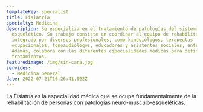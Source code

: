 ```yaml
---
templateKey: specialist
title: Fisiatría
specialty: Medicina
description: Se especializa en el tratamiento de patologías del sistema músculo
  esquelético. Su trabajo consiste en coordinar al equipo de rehabilitación
  integrado por diversos profesionales, como kinesiólogos, terapeutas
  ocupacionales, fonoaudiólogos, educadores y asistentes sociales, entre otros.
  Además, colabora con las diferentes especialidades médicas para definir los
  tratamientos.
featuredimage: /img/sin-cara.jpg
services:
  - Medicina General
date: 2022-07-21T16:26:41.022Z
---
```

<!--StartFragment-->

La Fisiatría es la especialidad médica que se ocupa fundamentalmente de la rehabilitación de personas con patologías neuro-musculo-esqueléticas.

<!--EndFragment-->